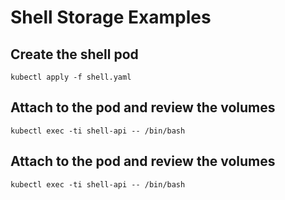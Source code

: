 # Shell Storage Examples

## Create the shell pod

```
kubectl apply -f shell.yaml
```

## Attach to the pod and review the volumes

```
kubectl exec -ti shell-api -- /bin/bash
```

## Attach to the pod and review the volumes

```
kubectl exec -ti shell-api -- /bin/bash
```
